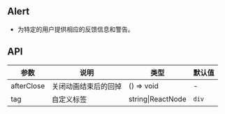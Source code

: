 ## Alert

- 为特定的用户提供相应的反馈信息和警告。

## API

| 参数 | 说明 | 类型 | 默认值 |
| --- | --- | --- | --- |
| afterClose | 关闭动画结束后的回掉 | () => void | - |
| tag | 自定义标签 | string\|ReactNode | `div` |
